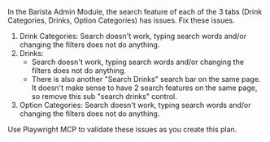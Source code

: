 In the Barista Admin Module, the search feature of each of the 3 tabs (Drink Categories, Drinks, Option Categories) has issues. Fix these issues.
1. Drink Categories: Search doesn't work, typing search words and/or changing the filters does not do anything.
2. Drinks:
    - Search doesn't work, typing search words and/or changing the filters does not do anything.
    - There is also another "Search Drinks" search bar on the same page. It doesn't make sense to have 2 search features on the same page, so remove this sub "search drinks" control.
3. Option Categories: Search doesn't work, typing search words and/or changing the filters does not do anything.

Use Playwright MCP to validate these issues as you create this plan.